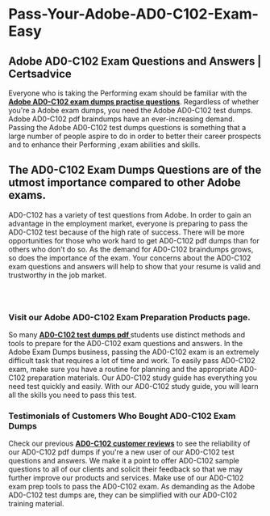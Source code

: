 # Pass-Your-Adobe-AD0-C102-Exam-Easy
<h2><strong>Adobe AD0-C102 Exam Questions and Answers | Certsadvice</strong></h2> <p>Everyone who is taking the Performing exam should be familiar with the <a href="http://www.certsadvice.com/adobe/ad0-c102-practice-questions"><strong>Adobe AD0-C102 exam dumps practise questions</strong></a>. Regardless of whether you&#39;re a Adobe exam dumps, you need the Adobe AD0-C102 test dumps. Adobe AD0-C102 pdf braindumps have an ever-increasing demand. Passing the Adobe AD0-C102 test dumps questions is something that a large number of people aspire to do in order to better their career prospects and to enhance their Performing ,exam abilities and skills.</p> <h2><strong>The AD0-C102 Exam Dumps Questions are of the utmost importance compared to other Adobe exams.</strong></h2> <p>AD0-C102 has a variety of test questions from Adobe. In order to gain an advantage in the employment market, everyone is preparing to pass the AD0-C102 test because of the high rate of success. There will be more opportunities for those who work hard to get AD0-C102 pdf dumps than for others who don&#39;t do so. As the demand for AD0-C102 braindumps grows, so does the importance of the exam. Your concerns about the AD0-C102 exam questions and answers will help to show that your resume is valid and trustworthy in the job market.</p> <p><a href="http://www.certsadvice.com/adobe/ad0-c102-practice-questions" style="display: block; padding: 1em 0; text-align: center; "><img alt="" src="https://1.bp.blogspot.com/-RUOr8Wn-CRk/YUYAxC8kcHI/AAAAAAAAAnw/F7BbdI3tw8QDj5z8iX0vQAioQzKiUxduwCLcBGAsYHQ/s0/unnamed.jpg" /></a></p> <h3><strong>Visit our Adobe AD0-C102 Exam Preparation Products page.</strong></h3> <p>So many <a href="http://www.certsadvice.com/adobe/ad0-c102-practice-questions"><strong>AD0-C102 test dumps pdf </strong></a>students use distinct methods and tools to prepare for the AD0-C102 exam questions and answers. In the Adobe Exam Dumps business, passing the AD0-C102 exam is an extremely difficult task that requires a lot of time and work. To easily pass AD0-C102 exam, make sure you have a routine for planning and the appropriate AD0-C102 preparation materials. Our AD0-C102 study guide has everything you need test quickly and easily. With our AD0-C102 study guide, you will learn all the skills you need to pass this test.</p> <h3><strong>Testimonials of Customers Who Bought AD0-C102 Exam Dumps</strong></h3> <p>Check our previous <a href="http://www.certsadvice.com/adobe/ad0-c102-practice-questions"><strong>AD0-C102 customer reviews</strong></a> to see the reliability of our AD0-C102 pdf dumps if you&#39;re a new user of our AD0-C102 test questions and answers. We make it a point to offer AD0-C102 sample questions to all of our clients and solicit their feedback so that we may further improve our products and services. Make use of our AD0-C102 exam prep tools to pass the AD0-C102 exam. As demanding as the Adobe AD0-C102 test dumps are, they can be simplified with our AD0-C102 training material.</p>
